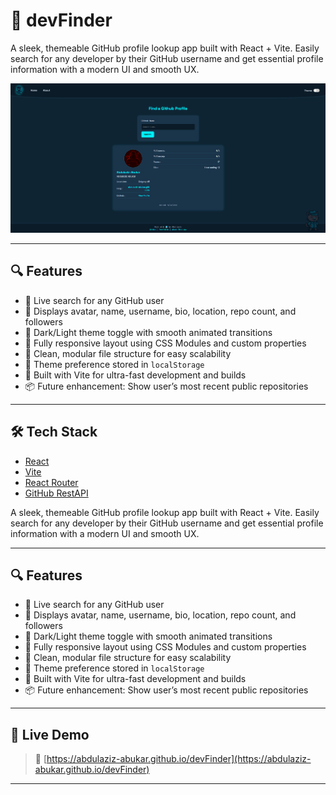 # 🧭 devFinder

A sleek, themeable GitHub profile lookup app built with React + Vite. Easily search for any developer by their GitHub username and get essential profile information with a modern UI and smooth UX.

![devFinder screenshot](./public/DevFinderSS.png)

---

## 🔍 Features

- 🔎 Live search for any GitHub user
- 👤 Displays avatar, name, username, bio, location, repo count, and followers
- 🌙 Dark/Light theme toggle with smooth animated transitions
- 🎨 Fully responsive layout using CSS Modules and custom properties
- 🧠 Clean, modular file structure for easy scalability
- 💾 Theme preference stored in `localStorage`
- 🚀 Built with Vite for ultra-fast development and builds
- 📦 Future enhancement: Show user’s most recent public repositories

---

## 🛠️ Tech Stack

- [React](https://reactjs.org/)
- [Vite](https://vitejs.dev/)
- [React Router](https://reactrouter.com/)
- [GitHub RestAPI](https://docs.github.com/en/rest?apiVersion=2022-11-28)

A sleek, themeable GitHub profile lookup app built with React + Vite. Easily search for any developer by their GitHub username and get essential profile information with a modern UI and smooth UX.

---

## 🔍 Features

- 🔎 Live search for any GitHub user
- 👤 Displays avatar, name, username, bio, location, repo count, and followers
- 🌙 Dark/Light theme toggle with smooth animated transitions
- 🎨 Fully responsive layout using CSS Modules and custom properties
- 🧠 Clean, modular file structure for easy scalability
- 💾 Theme preference stored in `localStorage`
- 🚀 Built with Vite for ultra-fast development and builds
- 📦 Future enhancement: Show user’s most recent public repositories

---

## 📸 Live Demo

> 🔗 [https://abdulaziz-abukar.github.io/devFinder](https://abdulaziz-abukar.github.io/devFinder)

---

